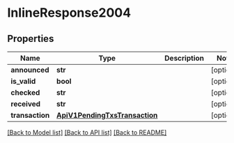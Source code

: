 # InlineResponse2004

## Properties
Name | Type | Description | Notes
------------ | ------------- | ------------- | -------------
**announced** | **str** |  | [optional] 
**is_valid** | **bool** |  | [optional] 
**checked** | **str** |  | [optional] 
**received** | **str** |  | [optional] 
**transaction** | [**ApiV1PendingTxsTransaction**](ApiV1PendingTxsTransaction.md) |  | [optional] 

[[Back to Model list]](../README.md#documentation-for-models) [[Back to API list]](../README.md#documentation-for-api-endpoints) [[Back to README]](../README.md)


